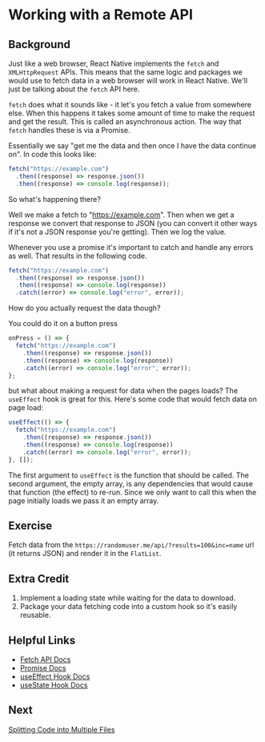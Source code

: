 # Working with a Remote API

## Background

Just like a web browser, React Native implements the `fetch` and `XMLHttpRequest` APIs. This means that the same logic and packages we would use to fetch data in a web browser will work in React Native. We'll just be talking about the `fetch` API here.

`fetch` does what it sounds like - it let's you fetch a value from somewhere else. When this happens it takes some amount of time to make the request and get the result. This is called an asynchronous action. The way that `fetch` handles these is via a Promise.

Essentially we say "get me the data and then once I have the data continue on". In code this looks like:

```js
fetch("https://example.com")
  .then((response) => response.json())
  .then((response) => console.log(response));
```

So what's happening there?

Well we make a fetch to "https://example.com". Then when we get a response we convert that response to JSON (you can convert it other ways if it's not a JSON response you're getting). Then we log the value.

Whenever you use a promise it's important to catch and handle any errors as well. That results in the following code.

```js
fetch("https://example.com")
  .then((response) => response.json())
  .then((response) => console.log(response))
  .catch((error) => console.log("error", error));
```

How do you actually request the data though?

You could do it on a button press

```js
onPress = () => {
  fetch("https://example.com")
    .then((response) => response.json())
    .then((response) => console.log(response))
    .catch((error) => console.log("error", error));
};
```

but what about making a request for data when the pages loads? The `useEffect` hook is great for this. Here's some code that would fetch data on page load:

```js
useEffect(() => {
  fetch("https://example.com")
    .then((response) => response.json())
    .then((response) => console.log(response))
    .catch((error) => console.log("error", error));
}, []);
```

The first argument to `useEffect` is the function that should be called. The second argument, the empty array, is any dependencies that would cause that function (the effect) to re-run. Since we only want to call this when the page initially loads we pass it an empty array.

## Exercise

Fetch data from the `https://randomuser.me/api/?results=100&inc=name` url (it returns JSON) and render it in the `FlatList`.

## Extra Credit

1. Implement a loading state while waiting for the data to download.
2. Package your data fetching code into a custom hook so it's easily reusable.

## Helpful Links

- [Fetch API Docs](https://developer.mozilla.org/en-US/docs/Web/API/Fetch_API)
- [Promise Docs](https://developer.mozilla.org/en-US/docs/Web/JavaScript/Reference/Global_Objects/Promise)
- [useEffect Hook Docs](https://reactjs.org/docs/hooks-reference.html#useeffect)
- [useState Hook Docs](https://reactjs.org/docs/hooks-reference.html#usestate)

## Next

[Splitting Code into Multiple Files](./10-splitting-code-into-multiple-files.md)